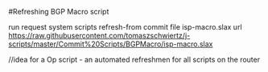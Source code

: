 #Refreshing BGP Macro script

run request system scripts refresh-from commit file isp-macro.slax url https://raw.githubusercontent.com/tomaszschwiertz/j-scripts/master/Commit%20Scripts/BGPMacro/isp-macro.slax

//idea for a Op script - an automated refreshmen for all scripts on the router

